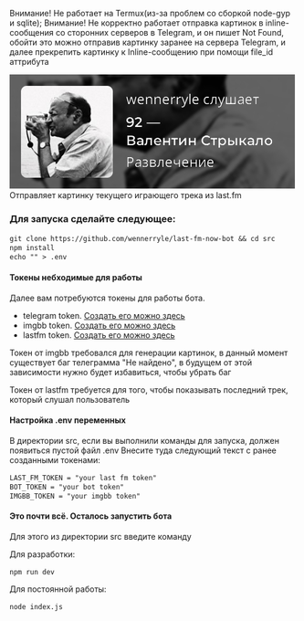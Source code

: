 <bold color = "red">Внимание!</bold> Не работает на Termux(из-за проблем со сборкой node-gyp и sqlite);
<bold color = "red">Внимание!</bold> Не корректно работает отправка картинок в inline-сообщения со сторонних серверов в Telegram, и он пишет Not Found, обойти это можно отправив картинку заранее на сервера Telegram, и далее прекрепить картинку к Inline-сообщению при помощи file_id аттрибута 

![example picture](./example.jpg)
Отправляет картинку текущего играющего трека из last.fm

### Для запуска сделайте следующее: ###

```shell || powershell
git clone https://github.com/wennerryle/last-fm-now-bot && cd src
npm install
echo "" > .env
```

#### Токены небходимые для работы ####
Далее вам потребуются токены для работы бота.
- telegram token. [Создать его можно здесь](https://t.me/BotFather "Bot father")
- imgbb token. [Создать его можно здесь](https://api.imgbb.com/ "api imgbb")
- lastfm token. [Создать его можно здесь](https://www.last.fm/api/account/create "api last.fm")

Токен от imgbb требовался для генерации картинок, в данный момент существует баг телеграмма
"Не найдено", в будущем от этой зависимости нужно будет избавиться, чтобы убрать баг

Токен от lastfm требуется для того, чтобы показывать последний трек, который слушал пользователь

#### Настройка .env переменных ####

В директории src, если вы выполнили команды для запуска, должен появиться пустой файл .env
Внесите туда следующий текст с ранее созданными токенами:

```env
LAST_FM_TOKEN = "your last fm token"
BOT_TOKEN = "your bot token"
IMGBB_TOKEN = "your imgbb token"
```

#### Это почти всё. Осталось запустить бота ####

Для этого из директории src введите команду

Для разработки:
```shell || powershell
npm run dev
```

Для постоянной работы:
```shell || powershell
node index.js
```